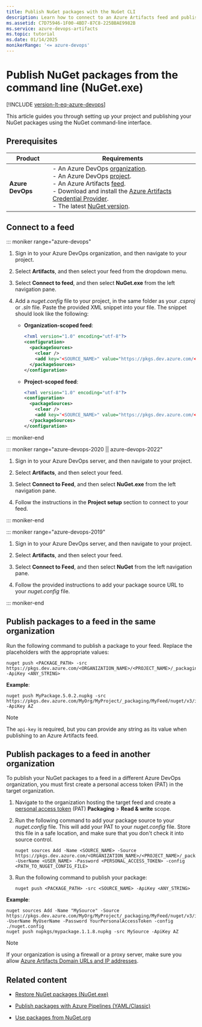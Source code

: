```yaml
---
title: Publish NuGet packages with the NuGet CLI
description: Learn how to connect to an Azure Artifacts feed and publish NuGet packages using the NuGet CLI.
ms.assetid: C7D75946-1F00-4BD7-87C8-225BBAE9982B
ms.service: azure-devops-artifacts
ms.topic: tutorial
ms.date: 01/14/2025
monikerRange: '<= azure-devops'
---
```


# Publish NuGet packages from the command line (NuGet.exe)

[!INCLUDE [version-lt-eq-azure-devops](../../includes/version-lt-eq-azure-devops.md)]

This article guides you through setting up your project and publishing your NuGet packages using the NuGet command-line interface.

## Prerequisites

| **Product**        | **Requirements**                                                                                                                                                                                                                                                                                                                        |
|--------------------|-----------------------------------------------------------------------------------------------------------------------------------------------------------------------------------------------------------------------------------------------------------------------------------------------------------------------------------------|
| **Azure DevOps**   | - An Azure DevOps [organization](../../organizations/accounts/create-organization.md).<br>- An Azure DevOps [project](../../organizations/projects/create-project.md).<br> - An Azure Artifacts [feed](../get-started-nuget.md#create-feed).<br> - Download and install the [Azure Artifacts Credential Provider](https://github.com/microsoft/artifacts-credprovider).<br> - The latest [NuGet version](https://www.nuget.org/downloads). |

## Connect to a feed

::: moniker range="azure-devops"

1. Sign in to your Azure DevOps organization, and then navigate to your project.

1. Select **Artifacts**, and then select your feed from the dropdown menu.

1. Select **Connect to feed**, and then select **NuGet.exe** from the left navigation pane.

1. Add a *nuget.config* file to your project, in the same folder as your *.csproj* or *.sln* file. Paste the provided XML snippet into your file. The snippet should look like the following:

    - **Organization-scoped feed**:
    
        ```xml
        <?xml version="1.0" encoding="utf-8"?>
        <configuration>
          <packageSources>
            <clear />
            <add key="<SOURCE_NAME>" value="https://pkgs.dev.azure.com/<ORGANIZATION_NAME>/_packaging/<FEED_NAME>/nuget/v3/index.json" />
          </packageSources>
        </configuration>
        ```
    
    - **Project-scoped feed**:
    
        ```xml
        <?xml version="1.0" encoding="utf-8"?>
        <configuration>
          <packageSources>
            <clear />
            <add key="<SOURCE_NAME>" value="https://pkgs.dev.azure.com/<ORGANIZATION_NAME>/<PROJECT_NAME>/_packaging/<FEED_NAME>/nuget/v3/index.json" />
          </packageSources>
        </configuration>
        ```

::: moniker-end

::: moniker range="azure-devops-2020 || azure-devops-2022"

1. Sign in to your Azure DevOps server, and then navigate to your project.

1. Select **Artifacts**, and then select your feed.

1. Select **Connect to Feed**, and then select **NuGet.exe** from the left navigation pane.

1. Follow the instructions in the **Project setup** section to connect to your feed.

::: moniker-end

::: moniker range="azure-devops-2019"

1. Sign in to your Azure DevOps server, and then navigate to your project.

1. Select **Artifacts**, and then select your feed.

1. Select **Connect to Feed**, and then select **NuGet** from the left navigation pane.

1. Follow the provided instructions to add your package source URL to your *nuget.config* file.

::: moniker-end

## Publish packages to a feed in the same organization

Run the following command to publish a package to your feed. Replace the placeholders with the appropriate values:

```CLI
nuget push <PACKAGE_PATH> -src https://pkgs.dev.azure.com/<ORGANIZATION_NAME>/<PROJECT_NAME>/_packaging/<FEED_NAME>/nuget/v3/index.json -ApiKey <ANY_STRING>
```

**Example**: 

```CLI
nuget push MyPackage.5.0.2.nupkg -src https://pkgs.dev.azure.com/MyOrg/MyProject/_packaging/MyFeed/nuget/v3/index.json -ApiKey AZ
```

> [!NOTE]
> The `api-key` is required, but you can provide any string as its value when publishing to an Azure Artifacts feed.

## Publish packages to a feed in another organization

To publish your NuGet packages to a feed in a different Azure DevOps organization, you must first create a personal access token (PAT) in the target organization.

1. Navigate to the organization hosting the target feed and create a [personal access token](../../organizations/accounts/use-personal-access-tokens-to-authenticate.md) (PAT) **Packaging** > **Read & write** scope.

1. Run the following command to add your package source to your *nuget.config* file. This will add your PAT to your *nuget.config* file. Store this file in a safe location, and make sure that you don't check it into source control.

    ```CLI
    nuget sources Add -Name <SOURCE_NAME> -Source https://pkgs.dev.azure.com/<ORGANIZATION_NAME>/<PROJECT_NAME>/_packaging/<FEED_NAME>/nuget/v3/index.json -UserName <USER_NAME> -Password <PERSONAL_ACCESS_TOKEN> -config <PATH_TO_NUGET_CONFIG_FILE>
    ```

1. Run the following command to publish your package:

    ```CLI
    nuget push <PACKAGE_PATH> -src <SOURCE_NAME> -ApiKey <ANY_STRING>
    ```

**Example**:

```CLI
nuget sources Add -Name "MySource" -Source https://pkgs.dev.azure.com/MyOrg/MyProject/_packaging/MyFeed/nuget/v3/index.json -UserName MyUserName -Password YourPersonalAccessToken -config ./nuget.config
nuget push nupkgs/mypackage.1.1.8.nupkg -src MySource -ApiKey AZ
```

> [!NOTE]
> If your organization is using a firewall or a proxy server, make sure you allow [Azure Artifacts Domain URLs and IP addresses](../../organizations/security/allow-list-ip-url.md#azure-artifacts). 

## Related content

- [Restore NuGet packages (NuGet.exe)](restore-nuget-packages-nuget-exe.md)

- [Publish packages with Azure Pipelines (YAML/Classic)](../../pipelines/artifacts/nuget.md)

- [Use packages from NuGet.org](./upstream-sources.md)

